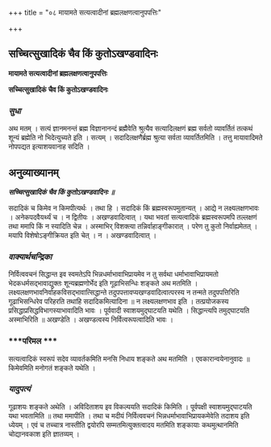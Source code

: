 +++
title = "०८ मायामते सत्यत्वादीनां ब्रह्मलक्षणत्वानुपपत्तिः"

+++


## सच्चित्सुखादिकं चैव किं कुतोऽखण्डवादिनः

**मायामते सत्यत्वादीनां ब्रह्मलक्षणत्वानुपपत्तिः**

**सच्चित्सुखादिकं चैव किं कुतोऽखण्डवादिनः**

### ***सुधा***

अथ मतम् । सत्यं ज्ञानमनन्तं ब्रह्म विज्ञानानन्दं ब्रह्मैवेति श्रुत्यैव सत्यादिलक्षणं ब्रह्म सर्वतो व्यावर्तितं तत्कथं शून्यं ब्रह्मेति नो भिदेत्युच्यते इति । सत्यम् । सदादिलक्षणैर्ब्रह्म श्रुत्या सर्वता व्यावर्तितमिति । तत्तु मायावादिमते नोपपद्यत इत्याशयवानाह सदिति ।

## **अनुव्याख्यानम्**

***सच्चित्सुखादिकं चैव किं कुतोऽखण्डवादिनः ॥***

सदादिकं च किमेव न किमपीत्यर्थः । तथा हि । सदादिकं किं ब्रह्मस्वरूपमुतान्यत् । आद्ये न लक्ष्यलक्षणभावः । अनेकपदवैयर्थ्यं च । न द्वितीयः । अखण्डवादित्वात् । यथा भवतां सत्यत्वादिकं ब्रह्मस्वरूपमपि तल्लक्षणं तथा ममापि किं न स्यादिति चेन्न । अस्माभिर् विशक्त्या तन्निर्वाहाङ्गीकारात् । परेण तु कुतो निर्वाह्यमेतत् । मयापि विशेषोऽङ्गीक्रियत इति चेत् । न । अखण्डवादित्वात् ।

### ***वाक्यार्थचन्द्रिका***

निर्वित्ववचनं सिद्धान्त इव स्वमतेऽपि भिन्नधर्माभावाभिप्रायमेव न तु सर्वथा धर्माभावाभिप्रायमतो भेदकधर्मसद्भावाद्युक्तः शून्यब्रह्मणोर्भेद इति गूढाभिसन्धिः शङ्कते अथ मतमिति । लक्ष्यलक्षणभावनिर्वाहकविसद्भावात्सिद्धान्ते तदुपपत्तावप्यखण्डवादित्वात्परस्य न तन्मते तदुपपत्तिरिति गूढाभिसन्धिरेव परिहरति तथाहि सदादिकमित्यादिना ॥ न लक्ष्यलक्षणभाव इति । तत्प्रयोजकस्य प्रसिद्धाप्रसिद्धविभागस्याभावादिति भावः । पूर्ववादी स्वाशयमुद्घाटयति यथेति । सिद्धान्त्यपि तमुद्घाटयति अस्माभिरिति ॥ अखण्डेति । अखण्डत्वस्य निर्वित्वरूपत्वादिति भावः ।

### ***परिमल ***

सत्यत्वादिकं स्वरूपं सदेव व्यावर्तकमिति मनसि निधाय शङ्कते अथ मतमिति । एवकारान्वयेनानुवादः ॥ किमेवमिति मनोगतं शङ्कते यथेति ।

### ***यादुपत्यं***

गूढाशयः शङ्कते अथेति । अविदिताशय इव विकल्पयति सदादिकं किमिति । पूर्वपक्षी स्वाशयमुद्घाटयति यथा भवतामिति ॥ तथा ममापीति । तथा च मदीयं निर्वित्ववचनं भिन्नधर्माभावाभिप्रायकमेवेति तदाशय इति ध्येयम् । एवं च तच्चात्र नास्तीति द्वयोरपि सम्मतमित्युक्तत्वादय मतमिति शङ्कायाः कथमुत्थानमिति चोद्यानवकाश इति ज्ञातव्यम् ।

